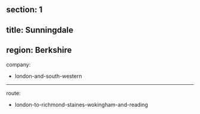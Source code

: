 section: 1
----
title: Sunningdale
----
region: Berkshire
----
company:
- london-and-south-western
----
route:
- london-to-richmond-staines-wokingham-and-reading
